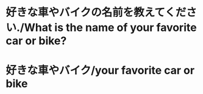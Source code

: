 # 好きな車やバイクの名前を教えてください./What is the name of your favorite car or bike?

# 好きな車やバイク/your favorite car or bike

